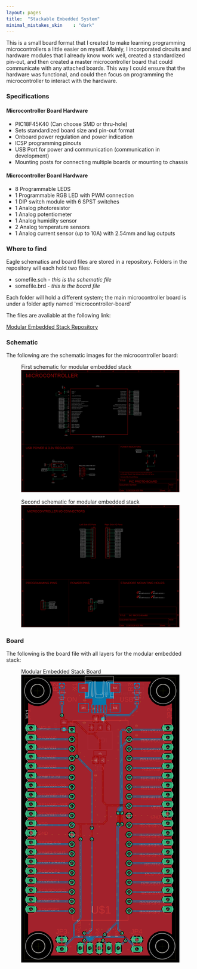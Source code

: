 ```yaml
---
layout: pages
title:  "Stackable Embedded System"
minimal_mistakes_skin    : "dark"
---
```


This is a small board format that I created to make learning programming microcontrollers a little easier on myself.
Mainly, I incorporated circuits and hardware modules that I already know work well, created a standardized pin-out,
and then created a master microcontroller board that could communicate with any attached boards. This way I could
ensure that the hardware was functional, and could then focus on programming the microcontroller to interact with 
the hardware. 

### Specifications ###

#### Microcontroller Board Hardware ####
<ul style="list-style-type:square">
   <li> PIC18F45K40 (Can choose SMD or thru-hole) </li>
   <li> Sets standardized board size and pin-out format </li>
   <li> Onboard power regulation and power indication </li>
   <li> ICSP programming pinouts </li>
   <li> USB Port for power and communication (communication in development) </li>
   <li> Mounting posts for connecting multiple boards or mounting to chassis</li>
   </ul>
   
#### Microcontroller Board Hardware ####
<ul style="list-style-type:square">
   <li> 8 Programmable LEDS </li>
   <li> 1 Programmable RGB LED with PWM connection </li>
   <li> 1 DIP switch module with 6 SPST switches</li>
   <li> 1 Analog photoresistor </li>
   <li> 1 Analog potentiometer </li>
   <li> 1 Analog humidity sensor </li>
   <li> 2 Analog temperature sensors </li>
   <li> 1 Analog current sensor (up to 10A) with 2.54mm and lug outputs </li>
   </ul>
   
### Where to find ###

Eagle schematics and board files are stored in a repository.
Folders in the repository will each hold two files:

- somefile.sch - <i>this is the schematic file</i>
- somefile.brd - <i>this is the board file</i>
	
Each folder will hold a different system; the main microcontroller board is under a folder aptly named 'microcontroller-board'

The files are avaliable at the following link:

<a href="https://github.com/david-story/modular-embedded-stack">Modular Embedded Stack Repository </a>

### Schematic ###

The following are the schematic images for the microcontroller board:

<figure class="one">
	<figcaption>First schematic for modular embedded stack</figcaption>
    <a href="/assets/images/project-microcontroller-schem1.png"><img src="/assets/images/project-microcontroller-schem1.png"></a>
</figure>

<figure class="one">
	<figcaption>Second schematic for modular embedded stack</figcaption>
    <a href="/assets/images/project-microcontroller-schem2.png"><img src="/assets/images/project-microcontroller-schem2.png"></a>
</figure>

### Board ###

The following is the board file with all layers for the modular embedded stack:

<figure class="one">
	<figcaption>Modular Embedded Stack Board</figcaption>
    <a href="/assets/images/project-microcontroller-board.png"><img src="/assets/images/project-microcontroller-board.png"></a>
</figure>
